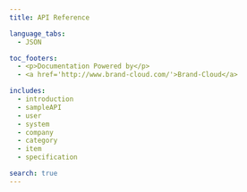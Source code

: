```yaml
---
title: API Reference

language_tabs:
  - JSON

toc_footers:
  - <p>Documentation Powered by</p>
  - <a href='http://www.brand-cloud.com/'>Brand-Cloud</a>

includes:
  - introduction
  - sampleAPI
  - user
  - system
  - company
  - category
  - item
  - specification

search: true
---
```









   

